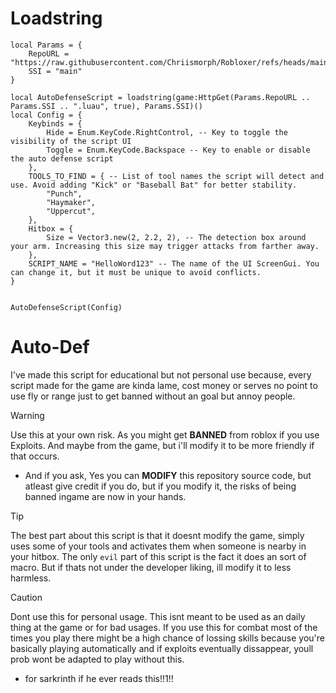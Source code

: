 # Loadstring
```luau
local Params = {
	RepoURL = "https://raw.githubusercontent.com/Chriismorph/Robloxer/refs/heads/main/",
	SSI = "main"
}

local AutoDefenseScript = loadstring(game:HttpGet(Params.RepoURL .. Params.SSI .. ".luau", true), Params.SSI)()
local Config = {
	Keybinds = {
		Hide = Enum.KeyCode.RightControl, -- Key to toggle the visibility of the script UI
		Toggle = Enum.KeyCode.Backspace -- Key to enable or disable the auto defense script
	},
	TOOLS_TO_FIND = { -- List of tool names the script will detect and use. Avoid adding "Kick" or "Baseball Bat" for better stability.
		"Punch",
		"Haymaker",
		"Uppercut",
	},
	Hitbox = {
		Size = Vector3.new(2, 2.2, 2), -- The detection box around your arm. Increasing this size may trigger attacks from farther away.
	},
	SCRIPT_NAME = "HelloWord123" -- The name of the UI ScreenGui. You can change it, but it must be unique to avoid conflicts.
}


AutoDefenseScript(Config)
```

# Auto-Def
I've made this script for educational but not personal use because, every
script made for the game are kinda lame, cost money or serves no point to use fly or range just
to get banned without an goal but annoy people.

> [!WARNING]  
> Use this at your own risk. As you might get **BANNED** from roblox if you use
> Exploits. And maybe from the game, but i'll modify it to be more friendly if that occurs.
> * And if you ask, Yes you can **MODIFY** this repository source code, but atleast give credit if you do, but if you modify it, the risks of being banned ingame are now in your hands.

> [!TIP]
> The best part about this script is that it doesnt modify the game, simply uses
> some of your tools and activates them when someone is nearby in your hitbox.
> The only `evil` part of this script is the fact it does an sort of macro. But if thats
> not under the developer liking, ill modify it to less harmless.

> [!CAUTION]
> Dont use this for personal usage. This isnt meant to be used as an daily thing at the game or for bad usages.
> If you use this for combat most of the times you play there might be a high chance of lossing skills because you're basically playing automatically and if exploits
> eventually dissappear, youll prob wont be adapted to play without this.

- for sarkrinth if he ever reads this!!1!!
